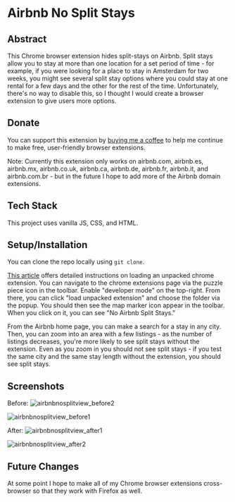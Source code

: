 # Airbnb No Split Stays

## Abstract
This Chrome browser extension hides split-stays on Airbnb. Split stays allow you to stay at more than one location for a set period of time - for example, if you were looking for a place to stay in Amsterdam for two weeks, you might see several split stay options where you could stay at one rental for a few days and the other for the rest of the time. Unfortunately, there's no way to disable this, so I thought I would create a browser extension to give users more options.

## Donate 
You can support this extension by [buying me a coffee](https://www.buymeacoffee.com/decemberthedeveloper) to help me continue to make free, user-friendly browser extensions.

Note: Currently this extension only works on airbnb.com, airbnb.es, airbnb.mx, airbnb.co.uk, airbnb.ca, airbnb.de, airbnb.fr, airbnb.it, and airbnb.com.br - but in the future I hope to add more of the Airbnb domain extensions.

## Tech Stack
This project uses vanilla JS, CSS, and HTML.

## Setup/Installation
You can clone the repo locally using `git clone`.

[This article](https://developer.chrome.com/docs/extensions/mv3/getstarted/development-basics/#load-unpacked) offers detailed instructions on loading an unpacked chrome extension. You can navigate to the chrome extensions page via the puzzle piece icon in the toolbar. Enable "developer mode" on the top-right. From there, you can click "load unpacked extension" and choose the folder via the popup. You should then see the map marker icon appear in the toolbar. When you click on it, you can see "No Airbnb Split Stays."

From the Airbnb home page, you can make a search for a stay in any city. Then, you can zoom into an area with a few listings - as the number of listings decreases, you're more likely to see split stays without the extension. Even as you zoom in you should not see split stays - if you test the same city and the same stay length without the extension, you should see split stays. 

## Screenshots
Before:
![airbnbnosplitview_before2](https://github.com/garnetred/airbnb-no-splitstays/assets/59572865/b73f4db1-0b43-44b8-8315-dbc951413cdc)

![airbnbnosplitview_before1](https://github.com/garnetred/airbnb-no-splitstays/assets/59572865/d2f7a66e-f5ec-478d-a11f-4a32a605ba75)

After:
![airbnbnosplitview_after1](https://github.com/garnetred/airbnb-no-splitstays/assets/59572865/8f7d8692-0637-48c6-8480-e48416941814)

![airbnbnosplitview_after2](https://github.com/garnetred/airbnb-no-splitstays/assets/59572865/e195b2fc-d74a-4704-9b51-5c1a692e9750)


## Future Changes
At some point I hope to make all of my Chrome browser extensions cross-browser so that they work with Firefox as well.


